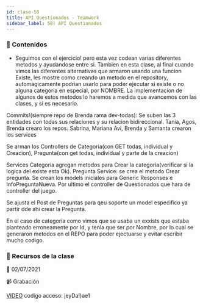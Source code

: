```yaml
---
id: clase-58
title: API Questionados - Teamwork
sidebar_label: 58) API Questionados
---
```




### 📝 Contenidos

- Seguimos con el ejercicio! pero esta vez codean varias diferentes metodos y ayudandose entre si.
Tambien en esta clase, al final cuando vimos las diferentes alternativas que armaron usando una funcion Existe, les mostre como creando un metodo en el repository, automagicamente podrian usarlo para poder ejecutar si existe o no alguna categoria en especial, por NOMBRE. La implementacion de algunos de estos metodos lo haremos a medida que avancemos con las clases, y si es necesario.

Commits!(siempre repo de Brenda rama dev-todas):
Se suben las 3 entidades con todas sus relaciones y su relacion bidireccional.
Tania, Agos, Brenda crearo los repos.
Sabrina, Mariana Avi, Brenda y Samanta crearon los services

Se arman los Controllers de Categoria(con GET todas, individual y Creacion), Pregunta(con get todas, individual y parte de la creacion)

Services Categoria agregan metodos para Crear la categoria(verificar si la logica del existe esta Ok).
Pregunta Service: se crea el metodo Crear pregunta.
Se crean los models iniciales para Generic Responses e InfoPreguntaNueva.
Por ultimo el controller de Questionados que hara de controller del juego.

Se ajusta el Post de Preguntas para qeu soporte un model especifico ya partir dde ahi crear la Pregunta.

En el caso de categoria como vimos que se usaba un exxists que estaba planteado erroneamente por Id, y tenia que ser por Nombre, por lo cual se generaron metodos en el REPO para poder ejectuarse y evitar escribir mucho codigo.


### 🚀 Recursos de la clase

📆 02/07/2021

📹 Grabación

[VIDEO](https://us02web.zoom.us/rec/share/sKFpqEV0_sqjUxOtmbA3vKTh-vTdi-uHHwr0E8UxSzjkpfJtCzLWZotNxhVppw.2y_WdACaUEQUifhc)
codigo acceso: jeyDa!)ae1
